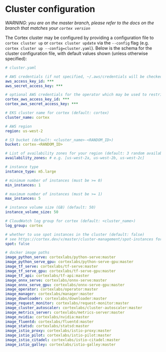 # Cluster configuration

_WARNING: you are on the master branch, please refer to the docs on the branch that matches your `cortex version`_

The Cortex cluster may be configured by providing a configuration file to `cortex cluster up` or `cortex cluster update` via the `--config` flag (e.g. `cortex cluster up --config=cluster.yaml`). Below is the schema for the cluster configuration file, with default values shown (unless otherwise specified):

<!-- CORTEX_VERSION_MINOR -->
<!-- CORTEX_VERSION_BRANCH_STABLE -->

```yaml
# cluster.yaml

# AWS credentials (if not specified, ~/.aws/credentials will be checked) (can be overridden by $AWS_ACCESS_KEY_ID and $AWS_SECRET_ACCESS_KEY)
aws_access_key_id: ***
aws_secret_access_key: ***

# optional AWS credentials for the operator which may be used to restrict its AWS access (defaults to the AWS credentials set above)
cortex_aws_access_key_id: ***
cortex_aws_secret_access_key: ***

# EKS cluster name for cortex (default: cortex)
cluster_name: cortex

# AWS region
region: us-west-2

# S3 bucket (default: <cluster_name>-<RANDOM_ID>)
bucket: cortex-<RANDOM_ID>

# List of availability zones for your region (default: 3 random availability zones from the specified region)
availability_zones: # e.g. [us-west-2a, us-west-2b, us-west-2c]

# instance type
instance_type: m5.large

# minimum number of instances (must be >= 0)
min_instances: 1

# maximum number of instances (must be >= 1)
max_instances: 5

# instance volume size (GB) (default: 50)
instance_volume_size: 50

# CloudWatch log group for cortex (default: <cluster_name>)
log_group: cortex

# whether to use spot instances in the cluster (default: false)
# see https://cortex.dev/v/master/cluster-management/spot-instances for additional details on spot configuration
spot: false

# docker image paths
image_python_serve: cortexlabs/python-serve:master
image_python_serve_gpu: cortexlabs/python-serve-gpu:master
image_tf_serve: cortexlabs/tf-serve:master
image_tf_serve_gpu: cortexlabs/tf-serve-gpu:master
image_tf_api: cortexlabs/tf-api:master
image_onnx_serve: cortexlabs/onnx-serve:master
image_onnx_serve_gpu: cortexlabs/onnx-serve-gpu:master
image_operator: cortexlabs/operator:master
image_manager: cortexlabs/manager:master
image_downloader: cortexlabs/downloader:master
image_request_monitor: cortexlabs/request-monitor:master
image_cluster_autoscaler: cortexlabs/cluster-autoscaler:master
image_metrics_server: cortexlabs/metrics-server:master
image_nvidia: cortexlabs/nvidia:master
image_fluentd: cortexlabs/fluentd:master
image_statsd: cortexlabs/statsd:master
image_istio_proxy: cortexlabs/istio-proxy:master
image_istio_pilot: cortexlabs/istio-pilot:master
image_istio_citadel: cortexlabs/istio-citadel:master
image_istio_galley: cortexlabs/istio-galley:master
```
